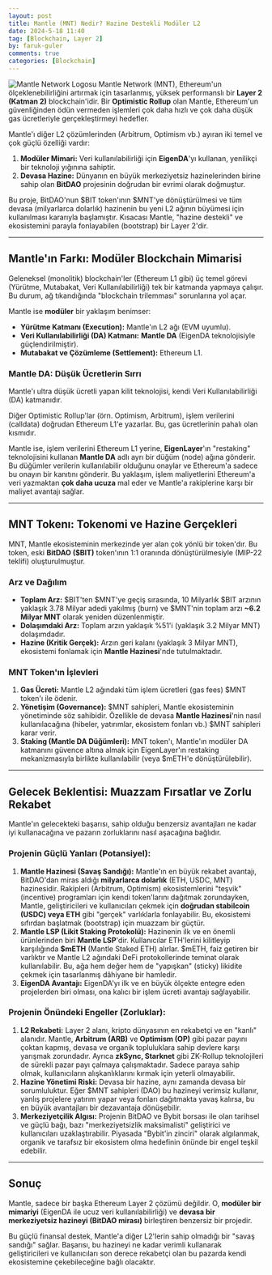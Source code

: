 ```yaml
---
layout: post
title: Mantle (MNT) Nedir? Hazine Destekli Modüler L2
date: 2024-5-18 11:40
tag: [Blockchain, Layer 2]
by: faruk-guler
comments: true
categories: [Blockchain]
---
```


![Mantle Network Logosu](https://farukguler.com/assets/post_images/mantle-mnt-logo.jpeg) Mantle Network (MNT), Ethereum'un ölçeklenebilirliğini artırmak için tasarlanmış, yüksek performanslı bir **Layer 2 (Katman 2)** blockchain'idir. Bir **Optimistic Rollup** olan Mantle, Ethereum'un güvenliğinden ödün vermeden işlemleri çok daha hızlı ve çok daha düşük gas ücretleriyle gerçekleştirmeyi hedefler.

Mantle'ı diğer L2 çözümlerinden (Arbitrum, Optimism vb.) ayıran iki temel ve çok güçlü özelliği vardır:

1.  **Modüler Mimari:** Veri kullanılabilirliği için **EigenDA**'yı kullanan, yenilikçi bir teknoloji yığınına sahiptir.
2.  **Devasa Hazine:** Dünyanın en büyük merkeziyetsiz hazinelerinden birine sahip olan **BitDAO** projesinin doğrudan bir evrimi olarak doğmuştur.

Bu proje, BitDAO'nun $BIT token'ının $MNT'ye dönüştürülmesi ve tüm devasa (milyarlarca dolarlık) hazinenin bu yeni L2 ağının büyümesi için kullanılması kararıyla başlamıştır. Kısacası Mantle, "hazine destekli" ve ekosistemini parayla fonlayabilen (bootstrap) bir Layer 2'dir.

---

## Mantle'ın Farkı: Modüler Blockchain Mimarisi

Geleneksel (monolitik) blockchain'ler (Ethereum L1 gibi) üç temel görevi (Yürütme, Mutabakat, Veri Kullanılabilirliği) tek bir katmanda yapmaya çalışır. Bu durum, ağ tıkandığında "blockchain trilemması" sorunlarına yol açar.

Mantle ise **modüler** bir yaklaşım benimser:

* **Yürütme Katmanı (Execution):** Mantle'ın L2 ağı (EVM uyumlu).
* **Veri Kullanılabilirliği (DA) Katmanı:** **Mantle DA** (EigenDA teknolojisiyle güçlendirilmiştir).
* **Mutabakat ve Çözümleme (Settlement):** Ethereum L1.

### Mantle DA: Düşük Ücretlerin Sırrı

Mantle'ı ultra düşük ücretli yapan kilit teknolojisi, kendi Veri Kullanılabilirliği (DA) katmanıdır.

Diğer Optimistic Rollup'lar (örn. Optimism, Arbitrum), işlem verilerini (calldata) doğrudan Ethereum L1'e yazarlar. Bu, gas ücretlerinin pahalı olan kısmıdır.

Mantle ise, işlem verilerini Ethereum L1 yerine, **EigenLayer**'ın "restaking" teknolojisini kullanan **Mantle DA** adlı ayrı bir düğüm (node) ağına gönderir. Bu düğümler verilerin kullanılabilir olduğunu onaylar ve Ethereum'a sadece bu onayın bir kanıtını gönderir. Bu yaklaşım, işlem maliyetlerini Ethereum'a veri yazmaktan **çok daha ucuza** mal eder ve Mantle'a rakiplerine karşı bir maliyet avantajı sağlar.

---

## MNT Tokenı: Tokenomi ve Hazine Gerçekleri

MNT, Mantle ekosisteminin merkezinde yer alan çok yönlü bir token'dır. Bu token, eski **BitDAO ($BIT)** token'ının 1:1 oranında dönüştürülmesiyle (MIP-22 teklifi) oluşturulmuştur.

### Arz ve Dağılım
* **Toplam Arz:** $BIT'ten $MNT'ye geçiş sırasında, 10 Milyarlık $BIT arzının yaklaşık 3.78 Milyar adedi yakılmış (burn) ve $MNT'nin toplam arzı **~6.2 Milyar MNT** olarak yeniden düzenlenmiştir.
* **Dolaşımdaki Arz:** Toplam arzın yaklaşık %51'i (yaklaşık 3.2 Milyar MNT) dolaşımdadır.
* **Hazine (Kritik Gerçek):** Arzın geri kalanı (yaklaşık 3 Milyar MNT), ekosistemi fonlamak için **Mantle Hazinesi**'nde tutulmaktadır.

### MNT Token'ın İşlevleri

1.  **Gas Ücreti:** Mantle L2 ağındaki tüm işlem ücretleri (gas fees) $MNT token'ı ile ödenir.
2.  **Yönetişim (Governance):** $MNT sahipleri, Mantle ekosisteminin yönetiminde söz sahibidir. Özellikle de devasa **Mantle Hazinesi**'nin nasıl kullanılacağına (hibeler, yatırımlar, ekosistem fonları vb.) $MNT sahipleri karar verir.
3.  **Staking (Mantle DA Düğümleri):** MNT token'ı, Mantle'ın modüler DA katmanını güvence altına almak için EigenLayer'ın restaking mekanizmasıyla birlikte kullanılabilir (veya $mETH'e dönüştürülebilir).

---

## Gelecek Beklentisi: Muazzam Fırsatlar ve Zorlu Rekabet

Mantle'ın gelecekteki başarısı, sahip olduğu benzersiz avantajları ne kadar iyi kullanacağına ve pazarın zorluklarını nasıl aşacağına bağlıdır.

### Projenin Güçlü Yanları (Potansiyel):

1.  **Mantle Hazinesi (Savaş Sandığı):** Mantle'ın en büyük rekabet avantajı, BitDAO'dan miras aldığı **milyarlarca dolarlık** (ETH, USDC, MNT) hazinesidir. Rakipleri (Arbitrum, Optimism) ekosistemlerini "teşvik" (incentive) programları için kendi token'larını dağıtmak zorundayken, Mantle, geliştiricileri ve kullanıcıları çekmek için **doğrudan stabilcoin (USDC) veya ETH** gibi "gerçek" varlıklarla fonlayabilir. Bu, ekosistemi sıfırdan başlatmak (bootstrap) için muazzam bir güçtür.
2.  **Mantle LSP (Likit Staking Protokolü):** Hazinenin ilk ve en önemli ürünlerinden biri **Mantle LSP**'dir. Kullanıcılar ETH'lerini kilitleyip karşılığında **$mETH** (Mantle Staked ETH) alırlar. $mETH, faiz getiren bir varlıktır ve Mantle L2 ağındaki DeFi protokollerinde teminat olarak kullanılabilir. Bu, ağa hem değer hem de "yapışkan" (sticky) likidite çekmek için tasarlanmış dâhiyane bir hamledir.
3.  **EigenDA Avantajı:** EigenDA'yı ilk ve en büyük ölçekte entegre eden projelerden biri olması, ona kalıcı bir işlem ücreti avantajı sağlayabilir.

### Projenin Önündeki Engeller (Zorluklar):

1.  **L2 Rekabeti:** Layer 2 alanı, kripto dünyasının en rekabetçi ve en "kanlı" alanıdır. Mantle, **Arbitrum (ARB)** ve **Optimism (OP)** gibi pazar payını çoktan kapmış, devasa ve organik topluluklara sahip devlere karşı yarışmak zorundadır. Ayrıca **zkSync, Starknet** gibi ZK-Rollup teknolojileri de sürekli pazar payı çalmaya çalışmaktadır. Sadece paraya sahip olmak, kullanıcıların alışkanlıklarını kırmak için yeterli olmayabilir.
2.  **Hazine Yönetimi Riski:** Devasa bir hazine, aynı zamanda devasa bir sorumluluktur. Eğer $MNT sahipleri (DAO) bu hazineyi verimsiz kullanır, yanlış projelere yatırım yapar veya fonları dağıtmakta yavaş kalırsa, bu en büyük avantajları bir dezavantaja dönüşebilir.
3.  **Merkeziyetçilik Algısı:** Projenin BitDAO ve Bybit borsası ile olan tarihsel ve güçlü bağı, bazı "merkeziyetsizlik maksimalisti" geliştirici ve kullanıcıları uzaklaştırabilir. Piyasada "Bybit'in zinciri" olarak algılanmak, organik ve tarafsız bir ekosistem olma hedefinin önünde bir engel teşkil edebilir.

---

## Sonuç

Mantle, sadece bir başka Ethereum Layer 2 çözümü değildir. O, **modüler bir mimariyi** (EigenDA ile ucuz veri kullanılabilirliği) ve **devasa bir merkeziyetsiz hazineyi (BitDAO mirası)** birleştiren benzersiz bir projedir.

Bu güçlü finansal destek, Mantle'a diğer L2'lerin sahip olmadığı bir "savaş sandığı" sağlar. Başarısı, bu hazineyi ne kadar verimli kullanarak geliştiricileri ve kullanıcıları son derece rekabetçi olan bu pazarda kendi ekosistemine çekebileceğine bağlı olacaktır.